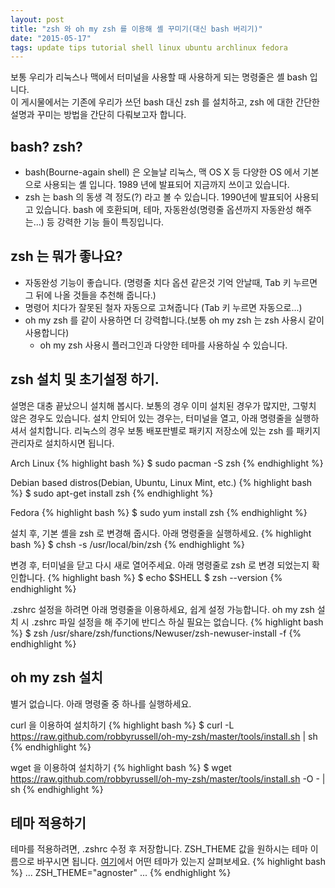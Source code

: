 ```yaml
---
layout: post
title: "zsh 와 oh my zsh 를 이용해 셸 꾸미기(대신 bash 버리기)"
date: "2015-05-17"
tags: update tips tutorial shell linux ubuntu archlinux fedora
---
```


보통 우리가 리눅스나 맥에서 터미널을 사용할 때 사용하게 되는 명령줄은 셸 bash 입니다.<br>
이 게시물에서는 기존에 우리가 쓰던 bash 대신 zsh 를 설치하고, zsh 에 대한 간단한 설명과 꾸미는 방법을 간단히 다뤄보고자 합니다.

## bash? zsh?
- bash(Bourne-again shell) 은 오늘날 리눅스, 맥 OS X 등 다양한 OS 에서 기본으로 사용되는 셸 입니다. 1989 년에 발표되어 지금까지 쓰이고 있습니다.
- zsh 는 bash 의 동생 격 정도(?) 라고 볼 수 있습니다. 1990년에 발표되어 사용되고 있습니다. bash 에 호환되며, 테마, 자동완성(명령줄 옵션까지 자동완성 해주는...) 등 강력한 기능 들이 특징입니다.

## zsh 는 뭐가 좋나요?

- 자동완성 기능이 좋습니다. (명령줄 치다 옵션 같은것 기억 안날때, Tab 키 누르면 그 뒤에 나올 것들을 추천해 줍니다.)
- 명령어 치다가 잘못된 철자 자동으로 고쳐줍니다 (Tab 키 누르면 자동으로...)
- oh my zsh 를 같이 사용하면 더 강력합니다.(보통 oh my zsh 는 zsh 사용시 같이 사용합니다)
    - oh my zsh 사용시 플러그인과 다양한 테마를 사용하실 수 있습니다.

## zsh 설치 및 초기설정 하기.

설명은 대충 끝났으니 설치해 봅시다. 보통의 경우 이미 설치된 경우가 많지만, 그렇치 않은 경우도 있습니다.
설치 안되어 있는 경우는, 터미널을 열고, 아래 명령줄을 실행하셔서 설치합니다.
리눅스의 경우 보통 배포판별로 패키지 저장소에 있는 zsh 를 패키지 관리자로 설치하시면 됩니다.

Arch Linux
{% highlight bash %}
$ sudo pacman -S zsh
{% endhighlight %}

Debian based distros(Debian, Ubuntu, Linux Mint, etc.)
{% highlight bash %}
$ sudo apt-get install zsh
{% endhighlight %}

Fedora
{% highlight bash %}
$ sudo yum install zsh
{% endhighlight %}

설치 후, 기본 셸을 zsh 로 변경해 줍시다. 아래 명령줄을 실행하세요.
{% highlight bash %}
$ chsh -s /usr/local/bin/zsh
{% endhighlight %}

변경 후, 터미널을 닫고 다시 새로 열어주세요. 아래 명령줄로 zsh 로 변경 되었는지 확인합니다.
{% highlight bash %}
$ echo $SHELL
$ zsh --version
{% endhighlight %}

.zshrc 설정을 하려면 아래 명령줄을 이용하세요, 쉽게 설정 가능합니다.
oh my zsh 설치 시 .zshrc 파일 설정을 해 주기에 반디스 하실 필요는 없습니다.
{% highlight bash %}
$ zsh /usr/share/zsh/functions/Newuser/zsh-newuser-install -f
{% endhighlight %}

## oh my zsh 설치

별거 없습니다. 아래 명령줄 중 하나를 실행하세요.

curl 을 이용하여 설치하기
{% highlight bash %}
$ curl -L https://raw.github.com/robbyrussell/oh-my-zsh/master/tools/install.sh | sh
{% endhighlight %}

wget 을 이용하여 설치하기
{% highlight bash %}
$ wget https://raw.github.com/robbyrussell/oh-my-zsh/master/tools/install.sh -O - | sh
{% endhighlight %}

## 테마 적용하기

테마를 적용하려면, .zshrc 수정 후 저장합니다.
ZSH_THEME 값을 원하시는 테마 이름으로 바꾸시면 됩니다. [여기](https://github.com/robbyrussell/oh-my-zsh/wiki/Themes)에서 어떤 테마가 있는지 살펴보세요.
{% highlight bash %}
...
ZSH_THEME="agnoster"
...
{% endhighlight %}
